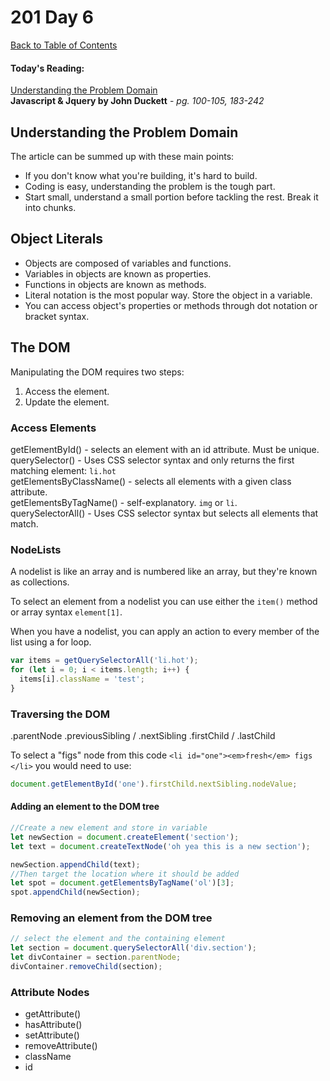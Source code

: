 # 201 Day 6
[Back to Table of Contents](../reading|notes.md)<br/>

#### Today's Reading:<br/>
[Understanding the Problem Domain](https://simpleprogrammer.com/understanding-the-problem-domain-is-the-hardest-part-of-programming) <br/>
**Javascript & Jquery by John Duckett** - *pg. 100-105, 183-242*

## Understanding the Problem Domain
The article can be summed up with these main points:
- If you don't know what you're building, it's hard to build.
- Coding is easy, understanding the problem is the tough part.
- Start small, understand a small portion before tackling the rest. Break it into chunks.

## Object Literals

- Objects are composed of variables and functions.
- Variables in objects are known as properties.
- Functions in objects are known as methods.
- Literal notation is the most popular way. Store the object in a variable.
- You can access object's properties or methods through dot notation or bracket syntax.

## The DOM 

Manipulating the DOM requires two steps:
1. Access the element.
2. Update the element.

### Access Elements
getElementById() - selects an element with an id attribute. Must be unique. <br/>
querySelector() - Uses CSS selector syntax and only returns the first matching element: `li.hot` <br/>
getElementsByClassName() - selects all elements with a given class attribute. <br/>
getElementsByTagName() - self-explanatory. `img` or `li`. <br/>
querySelectorAll() - Uses CSS selector syntax but selects all elements that match.

### NodeLists
A nodelist is like an array and is numbered like an array, but they're known as collections. <br/>

To select an element from a nodelist you can use either the `item()` method or array syntax `element[1]`. <br/>

When you have a nodelist, you can apply an action to every member of the list using a for loop.

```javascript
var items = getQuerySelectorAll('li.hot');
for (let i = 0; i < items.length; i++) {
  items[i].className = 'test';
}
```

### Traversing the DOM
.parentNode
.previousSibling / .nextSibling
.firstChild / .lastChild

To select a "figs" node from this code `<li id="one"><em>fresh</em> figs </li>`
you would need to use: 
```javascript
document.getElementById('one').firstChild.nextSibling.nodeValue;
```

#### Adding an element to the DOM tree
```javascript
//Create a new element and store in variable
let newSection = document.createElement('section');
let text = document.createTextNode('oh yea this is a new section');

newSection.appendChild(text);
//Then target the location where it should be added
let spot = document.getElementsByTagName('ol')[3];
spot.appendChild(newSection);
```

### Removing an element from the DOM tree
```javascript
// select the element and the containing element
let section = document.querySelectorAll('div.section');
let divContainer = section.parentNode;
divContainer.removeChild(section);
```
### Attribute Nodes
- getAttribute()
- hasAttribute()
- setAttribute()
- removeAttribute()
- className
- id
